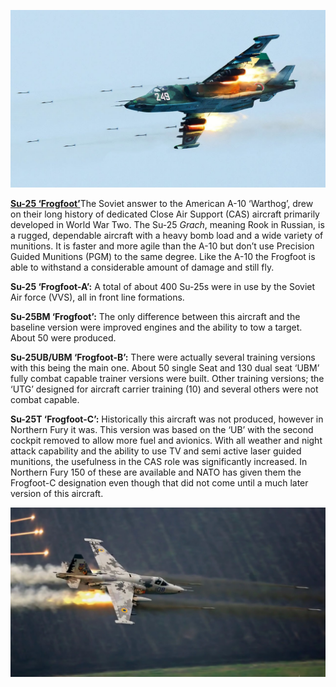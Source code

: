 ![](/assets/images/warsaw/su/air/su25/image1.jpg)

[**Su-25 ‘Frogfoot’**](http://www.airvectors.net/avsu25.html)The Soviet
answer to the American A-10 ‘Warthog’, drew on their long history of
dedicated Close Air Support (CAS) aircraft primarily developed in World
War Two. The Su-25 *Grach*, meaning Rook in Russian, is a rugged,
dependable aircraft with a heavy bomb load and a wide variety of
munitions. It is faster and more agile than the A-10 but don’t use
Precision Guided Munitions (PGM) to the same degree. Like the A-10 the
Frogfoot is able to withstand a considerable amount of damage and still
fly.

**Su-25 ‘Frogfoot-A’:** A total of about 400 Su-25s were in use by the
Soviet Air force (VVS), all in front line formations.

**Su-25BM ‘Frogfoot’:** The only difference between this aircraft and
the baseline version were improved engines and the ability to tow a
target. About 50 were produced.

**Su-25UB/UBM ‘Frogfoot-B’:** There were actually several training
versions with this being the main one. About 50 single Seat and 130 dual
seat ‘UBM’ fully combat capable trainer versions were built. Other
training versions; the ‘UTG’ designed for aircraft carrier training (10)
and several others were not combat capable.

**Su-25T ‘Frogfoot-C’:** Historically this aircraft was not produced,
however in Northern Fury it was. This version was based on the ‘UB’ with
the second cockpit removed to allow more fuel and avionics. With all
weather and night attack capability and the ability to use TV and semi
active laser guided munitions, the usefulness in the CAS role was
significantly increased. In Northern Fury 150 of these are available and
NATO has given them the Frogfoot-C designation even though that did not
come until a much later version of this aircraft.

![](/assets/images/warsaw/su/air/su25/image2.jpeg)
